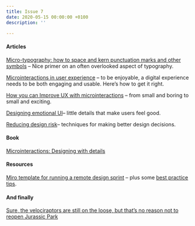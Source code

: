 ```yaml
---
title: Issue 7
date: 2020-05-15 00:00:00 +0100
description: ''

---
```

#### Articles

[Micro-typography: how to space and kern punctuation marks and other symbols](https://www.smashingmagazine.com/2020/05/micro-typography-space-kern-punctuation-marks-symbols/) – Nice primer on an often overlooked aspect of typography.

[Microinteractions in user experience](https://www.nngroup.com/articles/microinteractions/) – to be enjoyable, a digital experience needs to be both engaging and usable. Here’s how to get it right.

[How you can Improve UX with microinteractions](https://uxmag.com/articles/how-you-can-improve-ux-with-microinteractions-part-i) – from small and boring to small and exciting.

[Designing emotional UI](https://uxplanet.org/designing-emotional-ui-b11fa0fda5c)– little details that make users feel good.

[Reducing design risk](https://www.smashingmagazine.com/2020/05/reducing-design-risk/)– techniques for making better design decisions.

#### Book

[Microinteractions: Designing with details](https://microinteractions.com/)

#### Resources

[Miro template for running a remote design sprint](https://miro.com/templates/remote-design-sprint/) – plus some [best practice tips](http://www.uxforthemasses.com/remote-design-sprints/).

#### And finally

[Sure, the velociraptors are still on the loose, but that’s no reason not to reopen Jurassic Park](https://www.mcsweeneys.net/articles/sure-the-velociraptors-are-still-on-the-loose-but-thats-no-reason-not-to-reopen-jurassic-park)